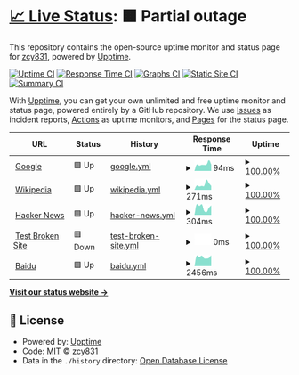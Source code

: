 # [📈 Live Status](https://zcy831.github.io/chengyuan-service-status): <!--live status--> **🟧 Partial outage**

This repository contains the open-source uptime monitor and status page for [zcy831](https://zcy831.github.io/chengyuan-service-status), powered by [Upptime](https://github.com/upptime/upptime).

[![Uptime CI](https://github.com/zcy831/chengyuan-service-status/workflows/Uptime%20CI/badge.svg)](https://github.com/zcy831/chengyuan-service-status/actions?query=workflow%3A%22Uptime+CI%22)
[![Response Time CI](https://github.com/zcy831/chengyuan-service-status/workflows/Response%20Time%20CI/badge.svg)](https://github.com/zcy831/chengyuan-service-status/actions?query=workflow%3A%22Response+Time+CI%22)
[![Graphs CI](https://github.com/zcy831/chengyuan-service-status/workflows/Graphs%20CI/badge.svg)](https://github.com/zcy831/chengyuan-service-status/actions?query=workflow%3A%22Graphs+CI%22)
[![Static Site CI](https://github.com/zcy831/chengyuan-service-status/workflows/Static%20Site%20CI/badge.svg)](https://github.com/zcy831/chengyuan-service-status/actions?query=workflow%3A%22Static+Site+CI%22)
[![Summary CI](https://github.com/zcy831/chengyuan-service-status/workflows/Summary%20CI/badge.svg)](https://github.com/zcy831/chengyuan-service-status/actions?query=workflow%3A%22Summary+CI%22)

With [Upptime](https://upptime.js.org), you can get your own unlimited and free uptime monitor and status page, powered entirely by a GitHub repository. We use [Issues](https://github.com/zcy831/chengyuan-service-status/issues) as incident reports, [Actions](https://github.com/zcy831/chengyuan-service-status/actions) as uptime monitors, and [Pages](https://zcy831.github.io/chengyuan-service-status) for the status page.

<!--start: status pages-->
<!-- This summary is generated by Upptime (https://github.com/upptime/upptime) -->
<!-- Do not edit this manually, your changes will be overwritten -->
<!-- prettier-ignore -->
| URL | Status | History | Response Time | Uptime |
| --- | ------ | ------- | ------------- | ------ |
| <img alt="" src="https://icons.duckduckgo.com/ip3/www.google.com.ico" height="13"> [Google](https://www.google.com) | 🟩 Up | [google.yml](https://github.com/zcy831/chengyuan-service-status/commits/HEAD/history/google.yml) | <details><summary><img alt="Response time graph" src="./graphs/google/response-time-week.png" height="20"> 94ms</summary><br><a href="https://zcy831.github.io/chengyuan-service-status/history/google"><img alt="Response time 104" src="https://img.shields.io/endpoint?url=https%3A%2F%2Fraw.githubusercontent.com%2Fzcy831%2Fchengyuan-service-status%2FHEAD%2Fapi%2Fgoogle%2Fresponse-time.json"></a><br><a href="https://zcy831.github.io/chengyuan-service-status/history/google"><img alt="24-hour response time 88" src="https://img.shields.io/endpoint?url=https%3A%2F%2Fraw.githubusercontent.com%2Fzcy831%2Fchengyuan-service-status%2FHEAD%2Fapi%2Fgoogle%2Fresponse-time-day.json"></a><br><a href="https://zcy831.github.io/chengyuan-service-status/history/google"><img alt="7-day response time 94" src="https://img.shields.io/endpoint?url=https%3A%2F%2Fraw.githubusercontent.com%2Fzcy831%2Fchengyuan-service-status%2FHEAD%2Fapi%2Fgoogle%2Fresponse-time-week.json"></a><br><a href="https://zcy831.github.io/chengyuan-service-status/history/google"><img alt="30-day response time 114" src="https://img.shields.io/endpoint?url=https%3A%2F%2Fraw.githubusercontent.com%2Fzcy831%2Fchengyuan-service-status%2FHEAD%2Fapi%2Fgoogle%2Fresponse-time-month.json"></a><br><a href="https://zcy831.github.io/chengyuan-service-status/history/google"><img alt="1-year response time 103" src="https://img.shields.io/endpoint?url=https%3A%2F%2Fraw.githubusercontent.com%2Fzcy831%2Fchengyuan-service-status%2FHEAD%2Fapi%2Fgoogle%2Fresponse-time-year.json"></a></details> | <details><summary><a href="https://zcy831.github.io/chengyuan-service-status/history/google">100.00%</a></summary><a href="https://zcy831.github.io/chengyuan-service-status/history/google"><img alt="All-time uptime 99.99%" src="https://img.shields.io/endpoint?url=https%3A%2F%2Fraw.githubusercontent.com%2Fzcy831%2Fchengyuan-service-status%2FHEAD%2Fapi%2Fgoogle%2Fuptime.json"></a><br><a href="https://zcy831.github.io/chengyuan-service-status/history/google"><img alt="24-hour uptime 100.00%" src="https://img.shields.io/endpoint?url=https%3A%2F%2Fraw.githubusercontent.com%2Fzcy831%2Fchengyuan-service-status%2FHEAD%2Fapi%2Fgoogle%2Fuptime-day.json"></a><br><a href="https://zcy831.github.io/chengyuan-service-status/history/google"><img alt="7-day uptime 100.00%" src="https://img.shields.io/endpoint?url=https%3A%2F%2Fraw.githubusercontent.com%2Fzcy831%2Fchengyuan-service-status%2FHEAD%2Fapi%2Fgoogle%2Fuptime-week.json"></a><br><a href="https://zcy831.github.io/chengyuan-service-status/history/google"><img alt="30-day uptime 100.00%" src="https://img.shields.io/endpoint?url=https%3A%2F%2Fraw.githubusercontent.com%2Fzcy831%2Fchengyuan-service-status%2FHEAD%2Fapi%2Fgoogle%2Fuptime-month.json"></a><br><a href="https://zcy831.github.io/chengyuan-service-status/history/google"><img alt="1-year uptime 99.98%" src="https://img.shields.io/endpoint?url=https%3A%2F%2Fraw.githubusercontent.com%2Fzcy831%2Fchengyuan-service-status%2FHEAD%2Fapi%2Fgoogle%2Fuptime-year.json"></a></details>
| <img alt="" src="https://icons.duckduckgo.com/ip3/en.wikipedia.org.ico" height="13"> [Wikipedia](https://en.wikipedia.org) | 🟩 Up | [wikipedia.yml](https://github.com/zcy831/chengyuan-service-status/commits/HEAD/history/wikipedia.yml) | <details><summary><img alt="Response time graph" src="./graphs/wikipedia/response-time-week.png" height="20"> 271ms</summary><br><a href="https://zcy831.github.io/chengyuan-service-status/history/wikipedia"><img alt="Response time 218" src="https://img.shields.io/endpoint?url=https%3A%2F%2Fraw.githubusercontent.com%2Fzcy831%2Fchengyuan-service-status%2FHEAD%2Fapi%2Fwikipedia%2Fresponse-time.json"></a><br><a href="https://zcy831.github.io/chengyuan-service-status/history/wikipedia"><img alt="24-hour response time 204" src="https://img.shields.io/endpoint?url=https%3A%2F%2Fraw.githubusercontent.com%2Fzcy831%2Fchengyuan-service-status%2FHEAD%2Fapi%2Fwikipedia%2Fresponse-time-day.json"></a><br><a href="https://zcy831.github.io/chengyuan-service-status/history/wikipedia"><img alt="7-day response time 271" src="https://img.shields.io/endpoint?url=https%3A%2F%2Fraw.githubusercontent.com%2Fzcy831%2Fchengyuan-service-status%2FHEAD%2Fapi%2Fwikipedia%2Fresponse-time-week.json"></a><br><a href="https://zcy831.github.io/chengyuan-service-status/history/wikipedia"><img alt="30-day response time 260" src="https://img.shields.io/endpoint?url=https%3A%2F%2Fraw.githubusercontent.com%2Fzcy831%2Fchengyuan-service-status%2FHEAD%2Fapi%2Fwikipedia%2Fresponse-time-month.json"></a><br><a href="https://zcy831.github.io/chengyuan-service-status/history/wikipedia"><img alt="1-year response time 224" src="https://img.shields.io/endpoint?url=https%3A%2F%2Fraw.githubusercontent.com%2Fzcy831%2Fchengyuan-service-status%2FHEAD%2Fapi%2Fwikipedia%2Fresponse-time-year.json"></a></details> | <details><summary><a href="https://zcy831.github.io/chengyuan-service-status/history/wikipedia">100.00%</a></summary><a href="https://zcy831.github.io/chengyuan-service-status/history/wikipedia"><img alt="All-time uptime 100.00%" src="https://img.shields.io/endpoint?url=https%3A%2F%2Fraw.githubusercontent.com%2Fzcy831%2Fchengyuan-service-status%2FHEAD%2Fapi%2Fwikipedia%2Fuptime.json"></a><br><a href="https://zcy831.github.io/chengyuan-service-status/history/wikipedia"><img alt="24-hour uptime 100.00%" src="https://img.shields.io/endpoint?url=https%3A%2F%2Fraw.githubusercontent.com%2Fzcy831%2Fchengyuan-service-status%2FHEAD%2Fapi%2Fwikipedia%2Fuptime-day.json"></a><br><a href="https://zcy831.github.io/chengyuan-service-status/history/wikipedia"><img alt="7-day uptime 100.00%" src="https://img.shields.io/endpoint?url=https%3A%2F%2Fraw.githubusercontent.com%2Fzcy831%2Fchengyuan-service-status%2FHEAD%2Fapi%2Fwikipedia%2Fuptime-week.json"></a><br><a href="https://zcy831.github.io/chengyuan-service-status/history/wikipedia"><img alt="30-day uptime 100.00%" src="https://img.shields.io/endpoint?url=https%3A%2F%2Fraw.githubusercontent.com%2Fzcy831%2Fchengyuan-service-status%2FHEAD%2Fapi%2Fwikipedia%2Fuptime-month.json"></a><br><a href="https://zcy831.github.io/chengyuan-service-status/history/wikipedia"><img alt="1-year uptime 100.00%" src="https://img.shields.io/endpoint?url=https%3A%2F%2Fraw.githubusercontent.com%2Fzcy831%2Fchengyuan-service-status%2FHEAD%2Fapi%2Fwikipedia%2Fuptime-year.json"></a></details>
| <img alt="" src="https://icons.duckduckgo.com/ip3/news.ycombinator.com.ico" height="13"> [Hacker News](https://news.ycombinator.com) | 🟩 Up | [hacker-news.yml](https://github.com/zcy831/chengyuan-service-status/commits/HEAD/history/hacker-news.yml) | <details><summary><img alt="Response time graph" src="./graphs/hacker-news/response-time-week.png" height="20"> 304ms</summary><br><a href="https://zcy831.github.io/chengyuan-service-status/history/hacker-news"><img alt="Response time 379" src="https://img.shields.io/endpoint?url=https%3A%2F%2Fraw.githubusercontent.com%2Fzcy831%2Fchengyuan-service-status%2FHEAD%2Fapi%2Fhacker-news%2Fresponse-time.json"></a><br><a href="https://zcy831.github.io/chengyuan-service-status/history/hacker-news"><img alt="24-hour response time 378" src="https://img.shields.io/endpoint?url=https%3A%2F%2Fraw.githubusercontent.com%2Fzcy831%2Fchengyuan-service-status%2FHEAD%2Fapi%2Fhacker-news%2Fresponse-time-day.json"></a><br><a href="https://zcy831.github.io/chengyuan-service-status/history/hacker-news"><img alt="7-day response time 304" src="https://img.shields.io/endpoint?url=https%3A%2F%2Fraw.githubusercontent.com%2Fzcy831%2Fchengyuan-service-status%2FHEAD%2Fapi%2Fhacker-news%2Fresponse-time-week.json"></a><br><a href="https://zcy831.github.io/chengyuan-service-status/history/hacker-news"><img alt="30-day response time 316" src="https://img.shields.io/endpoint?url=https%3A%2F%2Fraw.githubusercontent.com%2Fzcy831%2Fchengyuan-service-status%2FHEAD%2Fapi%2Fhacker-news%2Fresponse-time-month.json"></a><br><a href="https://zcy831.github.io/chengyuan-service-status/history/hacker-news"><img alt="1-year response time 334" src="https://img.shields.io/endpoint?url=https%3A%2F%2Fraw.githubusercontent.com%2Fzcy831%2Fchengyuan-service-status%2FHEAD%2Fapi%2Fhacker-news%2Fresponse-time-year.json"></a></details> | <details><summary><a href="https://zcy831.github.io/chengyuan-service-status/history/hacker-news">100.00%</a></summary><a href="https://zcy831.github.io/chengyuan-service-status/history/hacker-news"><img alt="All-time uptime 99.97%" src="https://img.shields.io/endpoint?url=https%3A%2F%2Fraw.githubusercontent.com%2Fzcy831%2Fchengyuan-service-status%2FHEAD%2Fapi%2Fhacker-news%2Fuptime.json"></a><br><a href="https://zcy831.github.io/chengyuan-service-status/history/hacker-news"><img alt="24-hour uptime 100.00%" src="https://img.shields.io/endpoint?url=https%3A%2F%2Fraw.githubusercontent.com%2Fzcy831%2Fchengyuan-service-status%2FHEAD%2Fapi%2Fhacker-news%2Fuptime-day.json"></a><br><a href="https://zcy831.github.io/chengyuan-service-status/history/hacker-news"><img alt="7-day uptime 100.00%" src="https://img.shields.io/endpoint?url=https%3A%2F%2Fraw.githubusercontent.com%2Fzcy831%2Fchengyuan-service-status%2FHEAD%2Fapi%2Fhacker-news%2Fuptime-week.json"></a><br><a href="https://zcy831.github.io/chengyuan-service-status/history/hacker-news"><img alt="30-day uptime 100.00%" src="https://img.shields.io/endpoint?url=https%3A%2F%2Fraw.githubusercontent.com%2Fzcy831%2Fchengyuan-service-status%2FHEAD%2Fapi%2Fhacker-news%2Fuptime-month.json"></a><br><a href="https://zcy831.github.io/chengyuan-service-status/history/hacker-news"><img alt="1-year uptime 99.98%" src="https://img.shields.io/endpoint?url=https%3A%2F%2Fraw.githubusercontent.com%2Fzcy831%2Fchengyuan-service-status%2FHEAD%2Fapi%2Fhacker-news%2Fuptime-year.json"></a></details>
| <img alt="" src="https://icons.duckduckgo.com/ip3/thissitedoesnotexist.koj.co.ico" height="13"> [Test Broken Site](https://thissitedoesnotexist.koj.co) | 🟥 Down | [test-broken-site.yml](https://github.com/zcy831/chengyuan-service-status/commits/HEAD/history/test-broken-site.yml) | <details><summary><img alt="Response time graph" src="./graphs/test-broken-site/response-time-week.png" height="20"> 0ms</summary><br><a href="https://zcy831.github.io/chengyuan-service-status/history/test-broken-site"><img alt="Response time 0" src="https://img.shields.io/endpoint?url=https%3A%2F%2Fraw.githubusercontent.com%2Fzcy831%2Fchengyuan-service-status%2FHEAD%2Fapi%2Ftest-broken-site%2Fresponse-time.json"></a><br><a href="https://zcy831.github.io/chengyuan-service-status/history/test-broken-site"><img alt="24-hour response time 0" src="https://img.shields.io/endpoint?url=https%3A%2F%2Fraw.githubusercontent.com%2Fzcy831%2Fchengyuan-service-status%2FHEAD%2Fapi%2Ftest-broken-site%2Fresponse-time-day.json"></a><br><a href="https://zcy831.github.io/chengyuan-service-status/history/test-broken-site"><img alt="7-day response time 0" src="https://img.shields.io/endpoint?url=https%3A%2F%2Fraw.githubusercontent.com%2Fzcy831%2Fchengyuan-service-status%2FHEAD%2Fapi%2Ftest-broken-site%2Fresponse-time-week.json"></a><br><a href="https://zcy831.github.io/chengyuan-service-status/history/test-broken-site"><img alt="30-day response time 0" src="https://img.shields.io/endpoint?url=https%3A%2F%2Fraw.githubusercontent.com%2Fzcy831%2Fchengyuan-service-status%2FHEAD%2Fapi%2Ftest-broken-site%2Fresponse-time-month.json"></a><br><a href="https://zcy831.github.io/chengyuan-service-status/history/test-broken-site"><img alt="1-year response time 0" src="https://img.shields.io/endpoint?url=https%3A%2F%2Fraw.githubusercontent.com%2Fzcy831%2Fchengyuan-service-status%2FHEAD%2Fapi%2Ftest-broken-site%2Fresponse-time-year.json"></a></details> | <details><summary><a href="https://zcy831.github.io/chengyuan-service-status/history/test-broken-site">100.00%</a></summary><a href="https://zcy831.github.io/chengyuan-service-status/history/test-broken-site"><img alt="All-time uptime 100.00%" src="https://img.shields.io/endpoint?url=https%3A%2F%2Fraw.githubusercontent.com%2Fzcy831%2Fchengyuan-service-status%2FHEAD%2Fapi%2Ftest-broken-site%2Fuptime.json"></a><br><a href="https://zcy831.github.io/chengyuan-service-status/history/test-broken-site"><img alt="24-hour uptime 100.00%" src="https://img.shields.io/endpoint?url=https%3A%2F%2Fraw.githubusercontent.com%2Fzcy831%2Fchengyuan-service-status%2FHEAD%2Fapi%2Ftest-broken-site%2Fuptime-day.json"></a><br><a href="https://zcy831.github.io/chengyuan-service-status/history/test-broken-site"><img alt="7-day uptime 100.00%" src="https://img.shields.io/endpoint?url=https%3A%2F%2Fraw.githubusercontent.com%2Fzcy831%2Fchengyuan-service-status%2FHEAD%2Fapi%2Ftest-broken-site%2Fuptime-week.json"></a><br><a href="https://zcy831.github.io/chengyuan-service-status/history/test-broken-site"><img alt="30-day uptime 100.00%" src="https://img.shields.io/endpoint?url=https%3A%2F%2Fraw.githubusercontent.com%2Fzcy831%2Fchengyuan-service-status%2FHEAD%2Fapi%2Ftest-broken-site%2Fuptime-month.json"></a><br><a href="https://zcy831.github.io/chengyuan-service-status/history/test-broken-site"><img alt="1-year uptime 100.00%" src="https://img.shields.io/endpoint?url=https%3A%2F%2Fraw.githubusercontent.com%2Fzcy831%2Fchengyuan-service-status%2FHEAD%2Fapi%2Ftest-broken-site%2Fuptime-year.json"></a></details>
| <img alt="" src="https://icons.duckduckgo.com/ip3/www.baidu.com.ico" height="13"> [Baidu](https://www.baidu.com) | 🟩 Up | [baidu.yml](https://github.com/zcy831/chengyuan-service-status/commits/HEAD/history/baidu.yml) | <details><summary><img alt="Response time graph" src="./graphs/baidu/response-time-week.png" height="20"> 2456ms</summary><br><a href="https://zcy831.github.io/chengyuan-service-status/history/baidu"><img alt="Response time 2208" src="https://img.shields.io/endpoint?url=https%3A%2F%2Fraw.githubusercontent.com%2Fzcy831%2Fchengyuan-service-status%2FHEAD%2Fapi%2Fbaidu%2Fresponse-time.json"></a><br><a href="https://zcy831.github.io/chengyuan-service-status/history/baidu"><img alt="24-hour response time 2895" src="https://img.shields.io/endpoint?url=https%3A%2F%2Fraw.githubusercontent.com%2Fzcy831%2Fchengyuan-service-status%2FHEAD%2Fapi%2Fbaidu%2Fresponse-time-day.json"></a><br><a href="https://zcy831.github.io/chengyuan-service-status/history/baidu"><img alt="7-day response time 2456" src="https://img.shields.io/endpoint?url=https%3A%2F%2Fraw.githubusercontent.com%2Fzcy831%2Fchengyuan-service-status%2FHEAD%2Fapi%2Fbaidu%2Fresponse-time-week.json"></a><br><a href="https://zcy831.github.io/chengyuan-service-status/history/baidu"><img alt="30-day response time 2404" src="https://img.shields.io/endpoint?url=https%3A%2F%2Fraw.githubusercontent.com%2Fzcy831%2Fchengyuan-service-status%2FHEAD%2Fapi%2Fbaidu%2Fresponse-time-month.json"></a><br><a href="https://zcy831.github.io/chengyuan-service-status/history/baidu"><img alt="1-year response time 2227" src="https://img.shields.io/endpoint?url=https%3A%2F%2Fraw.githubusercontent.com%2Fzcy831%2Fchengyuan-service-status%2FHEAD%2Fapi%2Fbaidu%2Fresponse-time-year.json"></a></details> | <details><summary><a href="https://zcy831.github.io/chengyuan-service-status/history/baidu">100.00%</a></summary><a href="https://zcy831.github.io/chengyuan-service-status/history/baidu"><img alt="All-time uptime 99.76%" src="https://img.shields.io/endpoint?url=https%3A%2F%2Fraw.githubusercontent.com%2Fzcy831%2Fchengyuan-service-status%2FHEAD%2Fapi%2Fbaidu%2Fuptime.json"></a><br><a href="https://zcy831.github.io/chengyuan-service-status/history/baidu"><img alt="24-hour uptime 100.00%" src="https://img.shields.io/endpoint?url=https%3A%2F%2Fraw.githubusercontent.com%2Fzcy831%2Fchengyuan-service-status%2FHEAD%2Fapi%2Fbaidu%2Fuptime-day.json"></a><br><a href="https://zcy831.github.io/chengyuan-service-status/history/baidu"><img alt="7-day uptime 100.00%" src="https://img.shields.io/endpoint?url=https%3A%2F%2Fraw.githubusercontent.com%2Fzcy831%2Fchengyuan-service-status%2FHEAD%2Fapi%2Fbaidu%2Fuptime-week.json"></a><br><a href="https://zcy831.github.io/chengyuan-service-status/history/baidu"><img alt="30-day uptime 100.00%" src="https://img.shields.io/endpoint?url=https%3A%2F%2Fraw.githubusercontent.com%2Fzcy831%2Fchengyuan-service-status%2FHEAD%2Fapi%2Fbaidu%2Fuptime-month.json"></a><br><a href="https://zcy831.github.io/chengyuan-service-status/history/baidu"><img alt="1-year uptime 99.90%" src="https://img.shields.io/endpoint?url=https%3A%2F%2Fraw.githubusercontent.com%2Fzcy831%2Fchengyuan-service-status%2FHEAD%2Fapi%2Fbaidu%2Fuptime-year.json"></a></details>

<!--end: status pages-->

[**Visit our status website →**](https://zcy831.github.io/chengyuan-service-status)

## 📄 License

- Powered by: [Upptime](https://github.com/upptime/upptime)
- Code: [MIT](./LICENSE) © [zcy831](https://zcy831.github.io/chengyuan-service-status)
- Data in the `./history` directory: [Open Database License](https://opendatacommons.org/licenses/odbl/1-0/)
